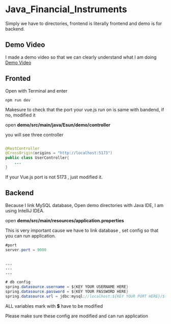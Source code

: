 # Java_Financial_Instruments


Simply we have to directories, frontend is literally frontend and demo is for backend.

## Demo Video
I made a demo video so that we can clearly understand what I am doing   [Demo Video](https://youtu.be/GAvpTEBtihY)



## Fronted
Open with Terminal and enter

```
npm run dev
```
Makesure to check that the port your vue.js run on is same with bandend, if no, modified it

open **demo/src/main/java/Esun/demo/controller**

you will see three controller

```java

@RestController
@CrossOrigin(origins = "http://localhost:5173")
public class UserController{
    ...
}

```

If your Vue.js port is not 5173 , just modified it.



## Backend
Because I link MySQL database, Open demo directories with Java IDE, I am using IntelliJ IDEA.

open **demo/src/main/resources/application.properties**

This is very important cause we have to link database , set config so that you can run application.
```java
#port
server.port = 9000


...
...
...

# db config
spring.datasource.username = ${KEY YOUR USERNAME HERE}
spring.datasource.password = ${KEY YOUR PASSWORD HERE}
spring.datasource.url = jdbc:mysql://localhost:${KEY YOUR PORT HERE}/${KEY YOUR DATABASE'S NAME HERE}

```

ALL variables mark with **$** have to be modified

Please make sure these config are modified and can run application



